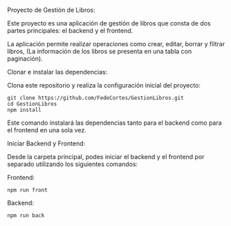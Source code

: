 Proyecto de Gestión de Libros:

Este proyecto es una aplicación de gestión de libros que consta de dos partes principales: el backend y el frontend. 

La aplicación permite realizar operaciones como crear, editar, borrar y filtrar libros, (La información de los libros se presenta en una tabla con paginación).


Clonar e instalar las dependencias:

Clona este repositorio y realiza la configuración inicial del proyecto:


    git clone https://github.com/FedeCortes/GestionLibros.git
    cd GestionLibros
    npm install

Este comando instalará las dependencias tanto para el backend como para el frontend en una sola vez.



Iniciar Backend y Frontend:

Desde la carpeta principal, podes iniciar el backend y el frontend por separado utilizando los siguientes comandos:

Frontend:

    npm run front

Backend:

    npm run back
